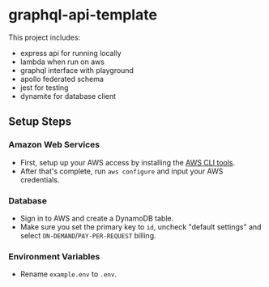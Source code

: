 # graphql-api-template

This project includes:

- express api for running locally
- lambda when run on aws
- graphql interface with playground
- apollo federated schema
- jest for testing
- dynamite for database client

## Setup Steps

### Amazon Web Services

- First, setup up your AWS access by installing the [AWS CLI tools](https://aws.amazon.com/cli/).
- After that's complete, run `aws configure` and input your AWS credentials.

### Database

- Sign in to AWS and create a DynamoDB table.
- Make sure you set the primary key to `id`, uncheck "default settings" and select `ON-DEMAND`/`PAY-PER-REQUEST` billing.

### Environment Variables

- Rename `example.env` to `.env`.

